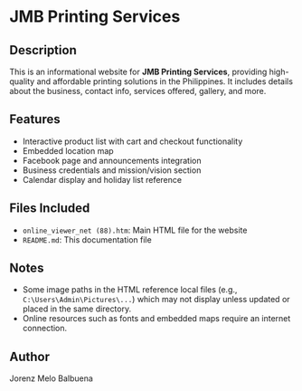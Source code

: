 # JMB Printing Services

## Description
This is an informational website for **JMB Printing Services**, providing high-quality and affordable printing solutions in the Philippines. It includes details about the business, contact info, services offered, gallery, and more.

## Features
- Interactive product list with cart and checkout functionality
- Embedded location map
- Facebook page and announcements integration
- Business credentials and mission/vision section
- Calendar display and holiday list reference

## Files Included
- `online_viewer_net (88).htm`: Main HTML file for the website
- `README.md`: This documentation file

## Notes
- Some image paths in the HTML reference local files (e.g., `C:\Users\Admin\Pictures\...`) which may not display unless updated or placed in the same directory.
- Online resources such as fonts and embedded maps require an internet connection.

## Author
Jorenz Melo Balbuena
